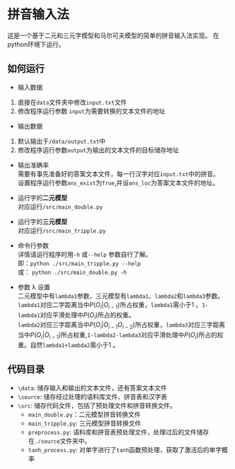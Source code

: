 # 拼音输入法
这是一个基于二元和三元字模型和马尔可夫模型的简单的拼音输入法实现。
在python环境下运行。

## 如何运行
* 输入数据<br/>
1. 直接在`data`文件夹中修改`input.txt`文件
2. 修改程序运行参数 `input`为需要转换的文本文件的地址
* 输出数据<br/>
1. 默认输出于`/data/output.txt`中
2. 修改程序运行参数`output`为输出的文本文件的目标储存地址
* 输出准确率<br/>
需要有事先准备好的答案文本文件，每一行汉字对应`input.txt`中的拼音。<br/>
设置程序运行参数`ans_exist`为`True`,并设`ans_loc`为答案文本文件的地址。<br/>
* 运行字的**二元模型**<br/>
对应运行`/src/main_double.py`

* 运行字的**三元模型**<br/>
对应运行`/src/main_tripple.py`

* 命令行参数<br/>
详情请运行程序时用`-h` 或`--help` 参数自行了解。<br/>
即：`python ./src/main_tripple.py --help`<br/>
或： `python ./src/main_double.py -h `

* 参数 λ 设置<br/>
二元模型中有`lambda1`参数，三元模型有`lambda1`、`lambda2`和`lambda3`参数。
`lambda1`对应二字距离当中$P(O_i|O_{i-1})$所占权重，`lambda1`需小于1 。`1-lambda1`对应平滑处理中$P(O_i)$所占的权重。<br/>
`lambda2`对应三字距离当中$P(O_i|O_{i-1}O_{i-2})$所占权重，`lambda3`对应三字距离当中$P(O_i|O_{i-1})$所占权重,`1-lambda2-lambda3`对应平滑处理中$P(O_i)$所占的权重。自然`lambda1+lambda2`需小于1 。<br/>
## 代码目录
* `\data`: 储存输入和输出的文本文件，还有答案文本文件
* `\source`: 储存经过处理的语料库文件、拼音表和汉字表
* `\src`: 储存代码文件，包括了预处理文件和拼音转换文件。<br/>
    * `main_double.py`：二元模型拼音转换文件
    * `main_tripple.py`: 三元模型拼音转换文件
    * `preprocess.py`: 语料库和拼音表预处理文件，处理过后的文件储存在`./source`文件夹中。
    * `tanh_process.py`: 对单字进行了`tanh`函数预处理，获取了激活后的单字概率
